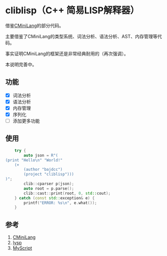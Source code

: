 # cliblisp（C++ 简易LISP解释器）

借鉴[CMiniLang](https://github.com/bajdcc/CMiniLang)的部分代码。

主要借鉴了CMiniLang的类型系统、词法分析、语法分析、AST、内存管理等代码。

事实证明CMiniLang的框架还是非常经典耐用的（再次强调）。

本说明完善中。

## 功能

- [x] 词法分析
- [x] 语法分析
- [x] 内存管理
- [x] 序列化
- [ ] 添加更多功能

## 使用

```cpp
    try {
        auto json = R"(
(print "Hello\n" "World!"
    (+
        (author "bajdcc")
        (project "cliblisp")))
)";
        clib::cparser p(json);
        auto root = p.parse();
        clib::cast::print(root, 0, std::cout);
    } catch (const std::exception& e) {
        printf("ERROR: %s\n", e.what());
    }
```

## 参考

1. [CMiniLang](https://github.com/bajdcc/CMiniLang)
2. [lysp](http://piumarta.com/software/lysp/lysp-1.1/lysp.c)
3. [MyScript](https://github.com/bajdcc/MyScript)